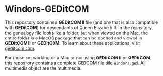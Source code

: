# Windors-GEDitCOM

This repository contains a <b>GEDitCOM II</b> file (and one that is also compatible with <b>GEDitCOM</b>) for descendants of Queen Elizabeth II. In the repository, the genealogy file looks like a folder, but when viewed on the Mac, the entire folder is a MacOS package that can be opened and viewed in <b>GEDitCOM II</b> or <b>GEDitCOM</b>. To learn about these applications, visit <a href="http://www.geditcom.com">geditcom.com</a>.

For those not working on a Mac or not using <b>GEDitCOM II</b> or <b>GEDitCOM</b>, this repository contains a complete GEDCOM file title <code>Windors.ged</code>. All multimedia object are the <vode>multimedia</code>.
